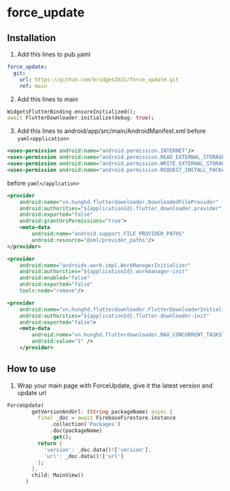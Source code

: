 # force_update
 
## Installation
1. Add this lines to pub.yaml
```yaml
force_update:
  git:
    url: https://github.com/bridges2021/force_update.git
    ref: main
```
2. Add this lines to main
```dart
WidgetsFlutterBinding.ensureInitialized();
await FlutterDownloader.initialize(debug: true);
```
3. Add this lines to android/app/src/main/AndroidManifest.xml before ```yaml<application>```
```xml
<uses-permission android:name="android.permission.INTERNET"/>
<uses-permission android:name="android.permission.READ_EXTERNAL_STORAGE"/>
<uses-permission android:name="android.permission.WRITE_EXTERNAL_STORAGE"/>
<uses-permission android:name="android.permission.REQUEST_INSTALL_PACKAGES" />
```
before ```yaml</applcation>```
```xml
<provider
    android:name="vn.hunghd.flutterdownloader.DownloadedFileProvider"
    android:authorities="${applicationId}.flutter_downloader.provider"
    android:exported="false"
    android:grantUriPermissions="true">
    <meta-data
        android:name="android.support.FILE_PROVIDER_PATHS"
        android:resource="@xml/provider_paths"/>
</provider>

<provider
    android:name="androidx.work.impl.WorkManagerInitializer"
    android:authorities="${applicationId}.workmanager-init"
    android:enabled="false"
    android:exported="false"
    tools:node="remove"/>

<provider
    android:name="vn.hunghd.flutterdownloader.FlutterDownloaderInitializer"
    android:authorities="${applicationId}.flutter-downloader-init"
    android:exported="false">
    <meta-data
        android:name="vn.hunghd.flutterdownloader.MAX_CONCURRENT_TASKS"
        android:value="1" />
    </provider>
```
## How to use
1. Wrap your main page with ForceUpdate, give it the latest version and update url
```dart
ForceUpdate(
        getVersionAndUrl: (String packageName) async {
          final _doc = await FirebaseFirestore.instance
              .collection('Packages')
              .doc(packageName)
              .get();
          return {
            'version': _doc.data()!['version'],
            'url': _doc.data()!['url']
          };
        },
        child: MainView()
      )
```
